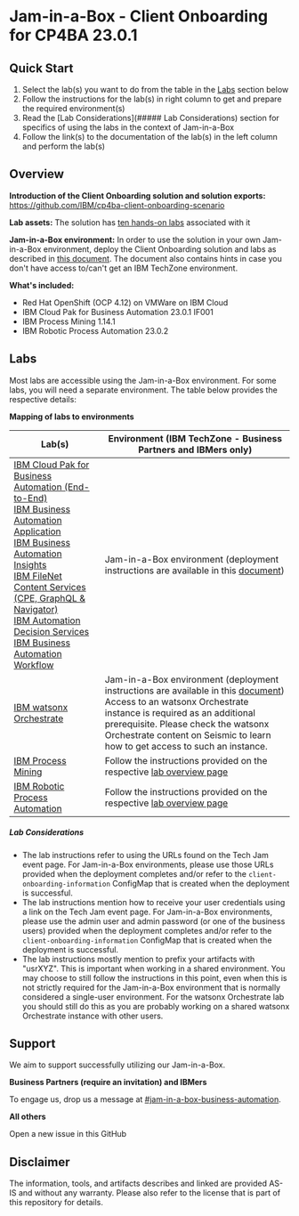 # Jam-in-a-Box - Client Onboarding for CP4BA 23.0.1

## Quick Start

1. Select the lab(s) you want to do from the table in the [Labs](##Labs) section below
1. Follow the instructions for the lab(s) in right column to get and prepare the required environment(s)
1. Read the [Lab Considerations](##### Lab Considerations) section for specifics of using the labs in the context of Jam-in-a-Box
1. Follow the link(s) to the documentation of the lab(s) in the left column and perform the lab(s)

## **Overview**

**Introduction of the Client Onboarding solution and solution exports:** https://github.com/IBM/cp4ba-client-onboarding-scenario 

**Lab assets:** The solution has [ten hands-on labs](https://github.com/IBM/cp4ba-labs/tree/main/23.0.1) associated with it

**Jam-in-a-Box environment:** In order to use the solution in your own Jam-in-a-Box environment, deploy the Client Onboarding solution and labs as described in [this document](https://github.com/IBM/cp4ba-client-onboarding-scenario/blob/main/23.0.1/DeployingClientOnboarding2301.md). The document also contains hints in case you don't have access to/can't get an IBM TechZone environment.

**What's included:**

- Red Hat OpenShift (OCP 4.12) on VMWare on IBM Cloud
- IBM Cloud Pak for Business Automation 23.0.1 IF001
- IBM Process Mining 1.14.1
- IBM Robotic Process Automation 23.0.2

## Labs

Most labs are accessible using the Jam-in-a-Box environment. For some labs, you will need a separate environment. The table below provides the respective details:

**Mapping of labs to environments**

| Lab(s)                                                       | Environment (IBM TechZone - Business Partners and IBMers only) |
| ------------------------------------------------------------ | ------------------------------------------------------------ |
| [IBM Cloud Pak for Business Automation (End-to-End)](https://github.com/IBM/cp4ba-labs/blob/main/23.0.1/IBM%20Cloud%20Pak%20for%20Business%20Automation%20(End-to-End))<br/>[IBM Business Automation Application](https://github.com/IBM/cp4ba-labs/blob/main/23.0.1/Business%20Automation%20Application)<br/>[IBM Business Automation Insights](https://github.com/IBM/cp4ba-labs/blob/main/23.0.1/Business%20Automation%20Insights)<br/>[IBM FileNet Content Services (CPE, GraphQL & Navigator)](https://github.com/IBM/cp4ba-labs/blob/main/23.0.1/Content)<br/>[IBM Automation Decision Services](https://github.com/IBM/cp4ba-labs/blob/main/23.0.1/Decisions)<br/>[IBM Business Automation Workflow](https://github.com/IBM/cp4ba-labs/blob/main/23.0.1/Workflow) | Jam-in-a-Box environment (deployment instructions are available in this [document](https://github.com/IBM/cp4ba-client-onboarding-scenario/blob/main/23.0.1/DeployingClientOnboarding2301.md)) |
| [IBM watsonx Orchestrate](https://github.com/IBM/cp4ba-labs/tree/main/23.0.1/watsonx%20Orchestrate) | Jam-in-a-Box environment (deployment instructions are available in this [document](https://github.com/IBM/cp4ba-client-onboarding-scenario/blob/main/23.0.1/DeployingClientOnboarding2301.md))<br/>Access to an watsonx Orchestrate instance is required as an additional prerequisite. Please check the watsonx Orchestrate content on Seismic to learn how to get access to such an instance. |
| [IBM Process Mining](https://github.com/IBM/cp4ba-labs/blob/main/23.0.1/Process%20Mining) | Follow the instructions provided on the respective [lab overview page](https://github.com/IBM/cp4ba-labs/tree/main/23.0.1/Process%20Mining) |
| [IBM Robotic Process Automation](https://github.com/IBM/cp4ba-labs/blob/main/23.0.1/Robotic%20Process%20Automation) | Follow the instructions provided on the respective [lab overview page](https://github.com/IBM/cp4ba-labs/tree/main/23.0.1/Robotic%20Process%20Automation) |

##### Lab Considerations

- The lab instructions refer to using the URLs found on the Tech Jam event page. For Jam-in-a-Box environments, please use those URLs provided when the deployment completes and/or refer to the `client-onboarding-information` ConfigMap that is created when the deployment is successful.
- The lab instructions mention how to receive your user credentials using a link on the Tech Jam event page. For Jam-in-a-Box environments, please use the admin user and admin password (or one of the business users) provided when the deployment completes and/or refer to the `client-onboarding-information` ConfigMap that is created when the deployment is successful.
- The lab instructions mostly mention to prefix your artifacts with "usrXYZ". This is important when working in a shared environment. You may choose to still follow the instructions in this point, even when this is not strictly required for the Jam-in-a-Box environment that is normally considered a single-user environment. For the watsonx Orchestrate lab you should still do this as you are probably working on a shared watsonx Orchestrate instance with other users. 

## Support

We aim to support successfully utilizing our Jam-in-a-Box.

**Business Partners (require an invitation) and IBMers**

To engage us, drop us a message at [#jam-in-a-box-business-automation](https://ibm-cloudpak-partners.slack.com/archives/C04SMFNLA3T).

**All others**

Open a new issue in this GitHub

## Disclaimer

The information, tools, and artifacts describes and linked are provided AS-IS and without any warranty. Please also refer to the license that is part of this repository for details.
